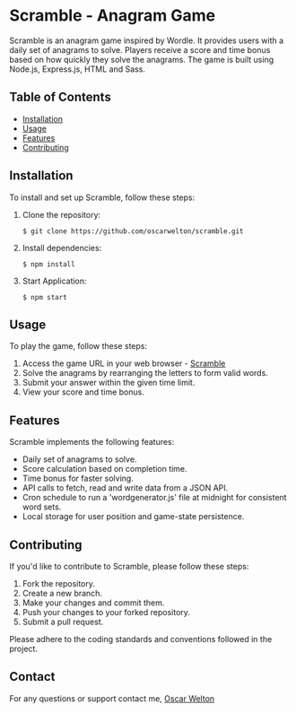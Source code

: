 # Scramble - Anagram Game

Scramble is an anagram game inspired by Wordle. It provides users with a daily set of anagrams to solve. Players receive a score and time bonus based on how quickly they solve the anagrams. The game is built using Node.js, Express.js, HTML and Sass. 

## Table of Contents

- [Installation](#installation)
- [Usage](#usage)
- [Features](#features)
- [Contributing](#contributing)

## Installation
To install and set up Scramble, follow these steps:

1. Clone the repository:
   ```shell
   $ git clone https://github.com/oscarwelton/scramble.git
   ```
2. Install dependencies: 
    ```shell
    $ npm install
    ```
3. Start Application: 
    ```shell
    $ npm start
    ```
## Usage

To play the game, follow these steps:

1. Access the game URL in your web browser - [Scramble](https://www.play-scramble.com)
2. Solve the anagrams by rearranging the letters to form valid words.
3. Submit your answer within the given time limit.
4. View your score and time bonus.

## Features

Scramble implements the following features:

- Daily set of anagrams to solve.
- Score calculation based on completion time.
- Time bonus for faster solving.
- API calls to fetch, read and write data from a JSON API.
- Cron schedule to run a 'wordgenerator.js' file at midnight for consistent word sets.
- Local storage for user position and game-state persistence.

## Contributing

If you'd like to contribute to Scramble, please follow these steps:

1. Fork the repository.
2. Create a new branch.
3. Make your changes and commit them.
4. Push your changes to your forked repository.
5. Submit a pull request.

Please adhere to the coding standards and conventions followed in the project.

## Contact

For any questions or support contact me, [Oscar Welton](https://www.oscarwelton.com)

